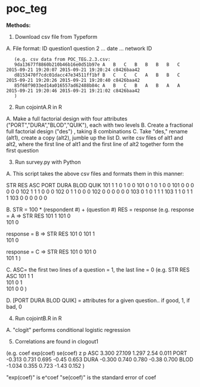 # poc_teg


**Methods:** 

1. Download csv file from Typeform

A.	File format:
ID	question1	question 2	...	date  ...	network ID

       (e.g. csv data from POC_TEG.2.3.csv: 
       9da13677f8860b210b46b16e0d51b97e	A	B	C	B	B	B	B	C	2015-09-21 19:20:07	2015-09-21 19:20:24	c8426baa42
       d8153470f7cdc01dacc47e34511ff1bf	B	C	C	C	A	B	B	C	2015-09-21 19:20:26	2015-09-21 19:20:40	c8426baa42
       85f68f9033ed14a016557ad62488b84c	A	B	C	B	A	B	A	A	2015-09-21 19:20:46	2015-09-21 19:21:02	c8426baa42
       )


2. Run cojointA.R in R

A. Make a full factorial design with four attributes ("PORT","DURA","BLOD","QUIK"), 
each with two levels 
B. Create a fractional full factorial design ("des") , taking 8 combinations 
C. Take "des," rename (alt1), create a copy (alt2), jumble up the list
D. write csv files of alt1 and alt2, where the first line of alt1 and the first line of 
alt2 together form the first question

3. Run survey.py with Python

A. This script takes the above csv files and formats them in this manner: 

STR	RES	ASC	PORT	DURA	BLOD	QUIK
101	1	1	0	1	0	0
101	0	1	0	1	0	0
101	0	0	0	0	0	0
102	1	1	1	0	0	0
102	0	1	1	0	0	0
102	0	0	0	0	0	0
103	0	1	0	1	1	1
103	1	1	0	1	1	1
103	0	0	0	0	0	0

B. STR = 100 * (respondent #) + (question #)
RES = response 
(e.g. response = A => 
STR	RES
101	1
101	0	
101	0

response = B => 
STR	RES
101	0
101	1	
101	0

response = C => 
STR	RES
101	0
101	0	
101	1
)

C. ASC= the first two lines of a question = 1, the last line = 0 
(e.g. 
STR	RES	ASC
101	1	1	
101	0	1	
101	0	0
)

D. [PORT	DURA	BLOD	QUIK] = attributes for a given question.. if good, 1, if bad, 0

4. Run cojointB.R in R 

A. "clogit" performs conditional logistic regression 


5. Correlations are found in clogout1 

(e.g. 
       coef exp(coef) se(coef)     z     p
ASC   3.300    27.109    1.297  2.54 0.011
PORT -0.313     0.731    0.695 -0.45 0.653
DURA -0.300     0.740    0.780 -0.38 0.700
BLOD -1.034     0.355    0.723 -1.43 0.152
)

"exp(coef)" is e^coef 
"se(coef)" is the standard error of coef 

